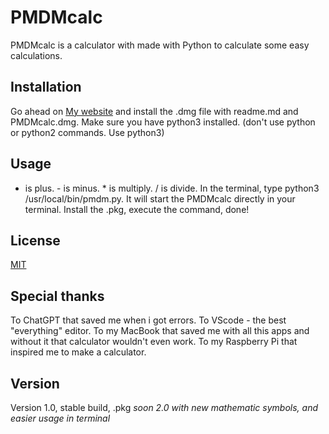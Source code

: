 # PMDMcalc

PMDMcalc is a calculator with made with Python to calculate some easy calculations. 

## Installation
Go ahead on [My website](https://markpavlenko.github.io/PMDMcalc/) and install the .dmg file with readme.md and PMDMcalc.dmg. Make sure you have python3 installed. (don't use python or python2 commands. Use python3)
## Usage
+ is plus. - is minus. * is multiply. / is divide. In the terminal, type python3 /usr/local/bin/pmdm.py. It will start the PMDMcalc directly in your terminal. Install the .pkg, execute the command, done!
## License

[MIT](https://choosealicense.com/licenses/mit/)

## Special thanks
To ChatGPT that saved me when i got errors.
To VScode - the best "everything" editor.
To my MacBook that saved me with all this apps and without it that calculator wouldn't even work.
To my Raspberry Pi that inspired me to make a calculator.
## Version
Version 1.0, stable build, .pkg
*soon 2.0 with new mathematic symbols, and easier usage in terminal*
